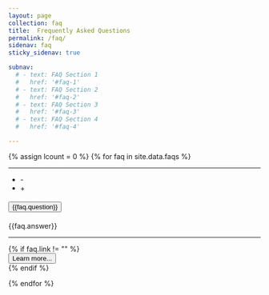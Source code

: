 ```yaml
---
layout: page
collection: faq
title:  Frequently Asked Questions
permalink: /faq/
sidenav: faq
sticky_sidenav: true

subnav:
  # - text: FAQ Section 1
  #   href: '#faq-1'
  # - text: FAQ Section 2
  #   href: '#faq-2'
  # - text: FAQ Section 3
  #   href: '#faq-3'
  # - text: FAQ Section 4
  #   href: '#faq-4'

---
```


{% assign lcount = 0 %}
{% for faq in site.data.faqs %}
<hr>
<ul class="gsa-expand-collapse-group" title="Expand or Collapse All" aria-label="Expand or Collapse All">
  <li class="gsa-collapse-button" onclick="collapseToggle()" title="Collapse All" aria-label="Collapse All">   -   </li>
  <li class="gsa-expand-button" onclick="expandToggle()" title="Expand All" aria-label="Expand All">   +   </li>
</ul>
<div class="usa-accordion usa-accordion--bordered">
  <h4 class="usa-accordion__heading">
    <button type="button" class="usa-accordion__button gsa-normal-text gsa-target-accordion-header" aria-expanded="{{law.expanded}}" aria-controls="gsa-{{forloop.index}}">
      {{faq.question}}
    </button>
  </h4>
  <div id="gsa-{{forloop.index}}" class="usa-accordion__content usa-prose gsa-target-accordion-content-area">
    <p>
        {{faq.answer}}
        <hr/>
        {% if faq.link != "" %}
        <div class="display-flex flex-column flex-align-end">
        <a href="{{faq.link}}" target="_blank" rel="noopener noreferrer">
            <button class="usa-button">Learn more...</button>
        </a>
        </div>
        {% endif %}
    </p>
  </div>
</div>
{% endfor %}
